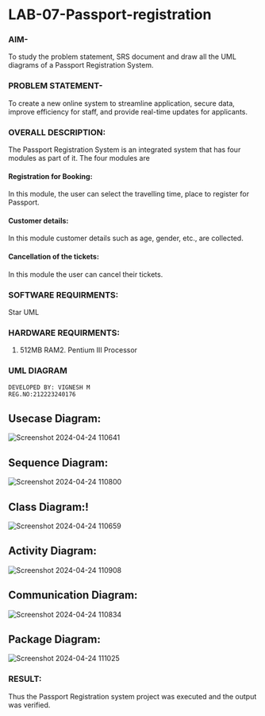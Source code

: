 # LAB-07-Passport-registration

### AIM-
To study the problem statement, SRS document and draw all the UML diagrams of a
Passport Registration System.

### PROBLEM STATEMENT-
To create a new online system to streamline application, secure data, improve efficiency for staff, and provide real-time updates for applicants.

### OVERALL DESCRIPTION:
The Passport Registration System is an integrated system that has four modules as part of
it. The four modules are
#### Registration for Booking:
In this module, the user can select the travelling time, place to register for Passport.
#### Customer details:
In this module customer details such as age, gender, etc., are collected.
#### Cancellation of the tickets:
In this module the user can cancel their tickets.
### SOFTWARE REQUIRMENTS:
Star UML
### HARDWARE REQUIRMENTS:
1. 512MB RAM2. Pentium III Processor
### UML DIAGRAM
```
DEVELOPED BY: VIGNESH M
REG.NO:212223240176
```
## Usecase Diagram:
![Screenshot 2024-04-24 110641](https://github.com/vigneshvickyu/LAB-07-Passport-registration/assets/151948835/955912ee-20f9-4273-9bdb-e972b1f7a0e9)

## Sequence Diagram:
![Screenshot 2024-04-24 110800](https://github.com/vigneshvickyu/LAB-07-Passport-registration/assets/151948835/ff656741-7518-4c3c-9bcb-eef8f83701d6)

## Class Diagram:!
![Screenshot 2024-04-24 110659](https://github.com/vigneshvickyu/LAB-07-Passport-registration/assets/151948835/40686b42-39b0-4053-9966-60f0bd360c90)

## Activity Diagram:
![Screenshot 2024-04-24 110908](https://github.com/vigneshvickyu/LAB-07-Passport-registration/assets/151948835/5f845134-12a3-44a2-8618-5d93a5f44dff)

## Communication Diagram:
![Screenshot 2024-04-24 110834](https://github.com/vigneshvickyu/LAB-07-Passport-registration/assets/151948835/9dc27bb1-2634-48b7-97d9-021a98f6a187)

## Package Diagram:
![Screenshot 2024-04-24 111025](https://github.com/vigneshvickyu/LAB-07-Passport-registration/assets/151948835/75536745-4d3a-4249-8be9-2f9980b02650)

### RESULT:
Thus the Passport Registration system project was executed and the output was verified.
